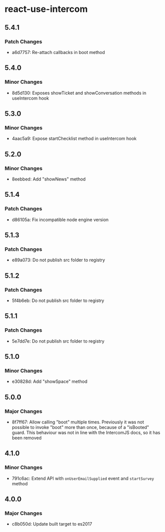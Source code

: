 # react-use-intercom

## 5.4.1

### Patch Changes

- a6d7757: Re-attach callbacks in boot method

## 5.4.0

### Minor Changes

- 8d5d130: Exposes showTicket and showConversation methods in useIntercom hook

## 5.3.0

### Minor Changes

- 4aac5a9: Expose startChecklist method in useIntercom hook

## 5.2.0

### Minor Changes

- 8eebbed: Add "showNews" method

## 5.1.4

### Patch Changes

- d86105a: Fix incompatible node engine version

## 5.1.3

### Patch Changes

- e89a073: Do not publish src folder to registry

## 5.1.2

### Patch Changes

- 5f4b6eb: Do not publish src folder to registry

## 5.1.1

### Patch Changes

- 5e7dd7e: Do not publish src folder to registry

## 5.1.0

### Minor Changes

- e30828d: Add "showSpace" method

## 5.0.0

### Major Changes

- 8f7ff67: Allow calling "boot" multiple times. Previously it was not possible to invoke "boot" more than once, because of a "isBooted" guard. This behaviour was not in line with the IntercomJS docs, so it has been removed

## 4.1.0

### Minor Changes

- 791c6ac: Extend API with `onUserEmailSupplied` event and `startSurvey` method

## 4.0.0

### Major Changes

- c8b050d: Update built target to es2017
